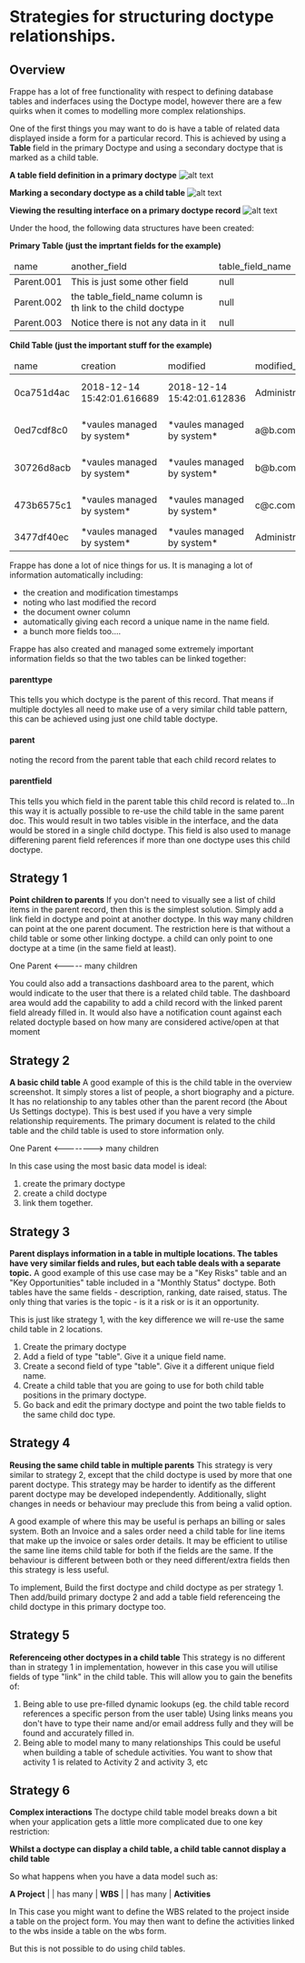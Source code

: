 # Strategies for structuring doctype relationships.
## Overview

Frappe has a lot of free functionality with respect to defining database tables and inderfaces using the Doctype model, however there are a few quirks when it comes to modelling more complex relationships.

One of the first things you may want to do is have a table of related data displayed inside a form for a particular record. This is achieved by using a **Table** field in the primary Doctype and using a secondary doctype that is marked as a child table.

**A table field definition in a primary doctype**
![alt text](https://github.com/adamkingsbury/frappe-dev-notes/blob/master/data_modelling/Child%20Table%20Doctype%20Example.png?raw=true "Primary doctype definition")

**Marking a secondary doctype as a child table**
![alt text](https://github.com/adamkingsbury/frappe-dev-notes/blob/master/data_modelling/Primary%20Doctype%20Example.png?raw=true "Child table doctype definition")

**Viewing the resulting interface on a primary doctype record**
![alt text](https://github.com/adamkingsbury/frappe-dev-notes/blob/master/data_modelling/Interface%20example.png?raw=true "Resulting interface")

Under the hood, the following data structures have been created:

**Primary Table (just the imprtant fields for the example)**
<table>
  <thead>
    <tr>
      <td>name</td><td>another_field</td><td>table_field_name</td>
     </tr>
  </thead>
  <tbody>
    <tr>
      <td>Parent.001</td><td>This is just some other field</td><td>null</td>
    </tr>
    <tr>
      <td>Parent.002</td><td>the table_field_name column is th link to the child doctype</td><td>null</td>
    </tr>
    <tr>
      <td>Parent.003</td><td>Notice there is not any data in it</td><td>null</td>
    </tr>
   </tbody>
</table>
  
**Child Table (just the important stuff for the example)**
<table>
  <thead>
    <tr>
      <td>name</td><td>creation</td><td>modified</td><td>modified_by</td><td>parent</td><td>parentfield</td><td>parenttype</td><td>idx</td><td>some_other_data</td>
    </tr>
  </thead>
  <tbody>
    <tr>
      <td>0ca751d4ac</td><td>2018-12-14 15:42:01.616689</td><td>2018-12-14 15:42:01.612836</td><td>Administrator</td><td>Parent.001</td><td>table_field_name</td><td>Parent Doctype Name</td><td>1</td><td>some_other_data</td>
    </tr>
    <tr>
      <td>0ed7cdf8c0</td><td>*vaules managed by system*</td><td>*vaules managed by system*</td><td>a@b.com</td><td>Parent.001</td><td>table_field_name</td><td>Parent Doctype Name</td><td>2</td><td>some_other_data</td>
    </tr>
    <tr>
      <td>30726d8acb</td><td>*vaules managed by system*</td><td>*vaules managed by system*</td><td>b@b.com</td><td>Parent.001</td><td>table_field_name</td><td>Parent Doctype Name</td><td>3</td><td>some_other_data</td>
    </tr>
    <tr>
      <td>473b6575c1</td><td>*vaules managed by system*</td><td>*vaules managed by system*</td><td>c@c.com</td><td>Parent.002</td><td>table_field_name</td><td>Parent Doctype Name</td><td>1</td><td>some_other_data</td>
    </tr>
    <tr>
      <td>3477df40ec</td><td>*vaules managed by system*</td><td>*vaules managed by system*</td><td>Administrator</td><td>3ae54f2</td><td>some_other_field</td><td>Different Doctype</td><td>1</td><td>some_other_data</td>
    </tr>
  </tbody>
</table>

Frappe has done a lot of nice things for us. It is managing a lot of information automatically including: 
* the creation and modification timestamps
* noting who last modified the record
* the document owner column
* automatically giving each record a unique name in the name field.
* a bunch more fields too....

Frappe has also created and managed some extremely important information fields so that the two tables can be linked together:
#### parenttype
This tells you which doctype is the parent of this record. That means if multiple doctyles all need to make use of a very similar child table pattern, this can be achieved using just one child table doctype. 

#### parent
noting the record from the parent table that each child record relates to

#### parentfield
This tells you which field in the parent table this child record is related to...In this way it is actually possible to re-use the child table in the same parent doc. This would result in two tables visible in the interface, and the data would be stored in a single child doctype.
This field is also used to manage differening parent field references if more than one doctype uses this child doctype.

## Strategy 1
__Point children to parents__
If you don't need to visually see a list of child items in the parent record, then this is the simplest solution. Simply add a link field in doctype and point at another doctype. In this way many children can point at the one parent document. The restriction here is that without a child table or some other linking doctype. a child can only point to one doctype at a time (in the same field at least).

One Parent <----- many children

You could also add a transactions dashboard area to the parent, which would indicate to the user that there is a related child table. The dashboard area would add the capability to add a child record with the linked parent field already filled in. It would also have a notification count against each related doctyple based on how many are considered active/open at that moment

## Strategy 2
__A basic child table__
A good example of this is the child table in the overview screenshot. It simply stores a list of people, a short biography and a picture. It has no relationship to any tables other than the parent record (the About Us Settings doctype).
This is best used if you have a very simple relationship requirements. The primary document is related to the child table and the child table is used to store information only. 

One Parent <--------> many children

In this case using the most basic data model is ideal:
1. create the primary doctype
1. create a child doctype
1. link them together.

## Strategy 3
__Parent displays information in a table in multiple locations. The tables have very similar fields and rules, but each table deals with a separate topic.__
A good example of this use case may be a "Key Risks" table and an "Key Opportunities" table included in a "Monthly Status" doctype. Both tables have the same fields - description, ranking, date raised, status. The only thing that varies is the topic - is it a risk or is it an opportunity.

This is just like strategy 1, with the key difference we will re-use the same child table in 2 locations.
1. Create the primary doctype
  1. Add a field of type "table". Give it a unique field name.
  1. Create a second field of type "table". Give it a different unique field name.
1. Create a child table that you are going to use for both child table positions in the primary doctype.
1. Go back and edit the primary doctype and point the two table fields to the same child doc type.

## Strategy 4
__Reusing the same child table in multiple parents__
This strategy is very similar to strategy 2, except that the child doctype is used by more that one parent doctype.
This strategy may be harder to identify as the different parent doctype may be developed independently. Additionally, slight changes in needs or behaviour may preclude this from being a valid option.

A good example of where this may be useful is perhaps an billing or sales system. Both an Invoice and a sales order need a child table for line items that make up the invoice or sales order details. It may be efficient to utilise the same line items child table for both if the fields are the same. If the behaviour is different between both or they need different/extra fields then this strategy is less useful.

To implement, Build the first doctype and child doctype as per strategy 1. Then add/build primary doctype 2 and add a table field referenceing the child doctype in this primary doctype too.

## Strategy 5
__Referenceing other doctypes in a child table__
This strategy is no different than in strategy 1 in implementation, however in this case you will utilise fields of type "link" in the child table. This will allow you to gain the benefits of:
1. Being able to use pre-filled dynamic lookups (eg. the child table record references a specific person from the user table)
Using links means you don't have to type their name and/or email address fully and they will be found and accurately filled in.
1. Being able to model many to many relationships
This could be useful when building a table of schedule activities. You want to show that activity 1 is related to Activity 2 and activity 3, etc

## Strategy 6
__Complex interactions__
The doctype child table model breaks down a bit when your application gets a little more complicated due to one key restriction:

**Whilst a doctype can display a child table, a child table cannot display a child table**

So what happens when you have a data model such as:

**A Project**
     |
     | has many
     |
  **WBS**
     |
     | has many
     |
**Activities**

In This case you might want to define the WBS related to the project inside a table on the project form.
You may then want to define the activities linked to the wbs inside a table on the wbs form.

But this is not possible to do using child tables.
